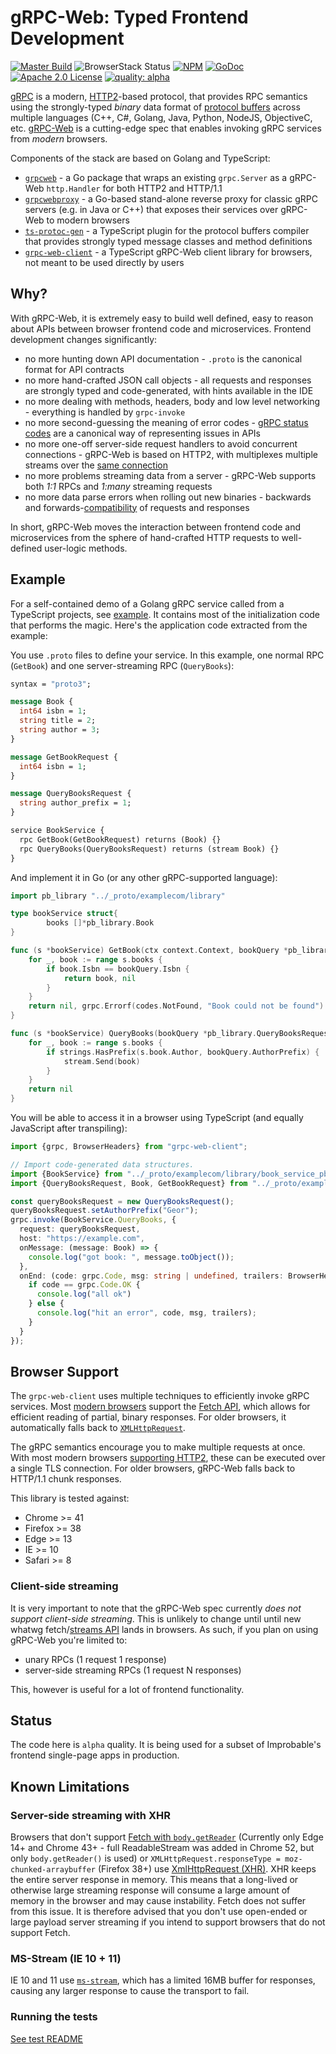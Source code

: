# gRPC-Web: Typed Frontend Development


[![Master Build](https://travis-ci.org/improbable-eng/grpc-web.svg)](https://travis-ci.org/improbable-eng/grpc-web)
![BrowserStack Status](https://www.browserstack.com/automate/badge.svg?badge_key=dU1qVEJGU3NUWmJJblNDTUtSd2h5MkZaYkkzd0t5R0NkRlVkN3dGYTl4dz0tLUpPc0dGOEYycmp1MU5Hems0c0ppNXc9PQ==--b8a3bcd29378150e1ebec92ebc7933f8710b516e)
[![NPM](https://img.shields.io/npm/v/grpc-web-client.svg)](https://www.npmjs.com/package/grpc-web-client)
[![GoDoc](http://img.shields.io/badge/GoDoc-Reference-blue.svg)](https://godoc.org/github.com/improbable-eng/grpc-web/go/grpcweb) 
[![Apache 2.0 License](https://img.shields.io/badge/License-Apache%202.0-blue.svg)](LICENSE)
[![quality: alpha](https://img.shields.io/badge/quality-alpha-orange.svg)](#status)

[gRPC](http://www.grpc.io/) is a modern, [HTTP2](https://hpbn.co/http2/)-based protocol, that provides RPC semantics using the strongly-typed *binary* data format of [protocol buffers](https://developers.google.com/protocol-buffers/docs/overview) across multiple languages (C++, C#, Golang, Java, Python, NodeJS, ObjectiveC, etc. [gRPC-Web](https://github.com/grpc/grpc/blob/master/doc/PROTOCOL-WEB.md) is a cutting-edge spec that enables invoking gRPC services from *modern* browsers.

Components of the stack are based on Golang and TypeScript:
 * [`grpcweb`](go/grpcweb) - a Go package that wraps an existing `grpc.Server` as a gRPC-Web `http.Handler` for both HTTP2 and HTTP/1.1
 * [`grpcwebproxy`](go/grpcwebproxy) - a Go-based stand-alone reverse proxy for classic gRPC servers (e.g. in Java or C++) that exposes their services over gRPC-Web to modern browsers
 * [`ts-protoc-gen`](https://github.com/improbable-eng/ts-protoc-gen) - a TypeScript plugin for the protocol buffers compiler that provides strongly typed message classes and method definitions
 * [`grpc-web-client`](ts) - a TypeScript gRPC-Web client library for browsers, not meant to be used directly by users

 
## Why?

With gRPC-Web, it is extremely easy to build well defined, easy to reason about APIs between browser frontend code and microservices. Frontend development changes significantly:
 * no more hunting down API documentation - `.proto` is the canonical format for API contracts
 * no more hand-crafted JSON call objects - all requests and responses are strongly typed and code-generated, with hints available in the IDE
 * no more dealing with methods, headers, body and low level networking - everything is handled by `grpc-invoke`
 * no more second-guessing the meaning of error codes - [gRPC status codes](https://godoc.org/google.golang.org/grpc/codes) are a canonical way of representing issues in APIs
 * no more one-off server-side request handlers to avoid concurrent connections - gRPC-Web is based on HTTP2, with multiplexes multiple streams over the [same connection](https://hpbn.co/http2/#streams-messages-and-frames)
 * no more problems streaming data from a server -  gRPC-Web supports both *1:1* RPCs and *1:many* streaming requests
 * no more data parse errors when rolling out new binaries - backwards and forwards-[compatibility](https://developers.google.com/protocol-buffers/docs/gotutorial#extending-a-protocol-buffer) of requests and responses

In short, gRPC-Web moves the interaction between frontend code and microservices from the sphere of hand-crafted HTTP requests to well-defined user-logic methods. 

## Example 

For a self-contained demo of a Golang gRPC service called from a TypeScript projects, see [example](example). It contains most of the initialization code that performs the magic. Here's the application code extracted from the example:

You use `.proto` files to define your service. In this example, one normal RPC (`GetBook`) and one server-streaming RPC (`QueryBooks`):

```proto
syntax = "proto3";

message Book {
  int64 isbn = 1;
  string title = 2;
  string author = 3;
}

message GetBookRequest {
  int64 isbn = 1;
}

message QueryBooksRequest {
  string author_prefix = 1;
}

service BookService {
  rpc GetBook(GetBookRequest) returns (Book) {}
  rpc QueryBooks(QueryBooksRequest) returns (stream Book) {}
}
```

And implement it in Go (or any other gRPC-supported language):

```go
import pb_library "../_proto/examplecom/library"

type bookService struct{
        books []*pb_library.Book
}

func (s *bookService) GetBook(ctx context.Context, bookQuery *pb_library.GetBookRequest) (*pb_library.Book, error) {
	for _, book := range s.books {
		if book.Isbn == bookQuery.Isbn {
			return book, nil
		}
	}
	return nil, grpc.Errorf(codes.NotFound, "Book could not be found")
}

func (s *bookService) QueryBooks(bookQuery *pb_library.QueryBooksRequest, stream pb_library.BookService_QueryBooksServer) error {
	for _, book := range s.books {
		if strings.HasPrefix(s.book.Author, bookQuery.AuthorPrefix) {
			stream.Send(book)
		}
	}
	return nil
}
```

You will be able to access it in a browser using TypeScript (and equally JavaScript after transpiling):

```ts
import {grpc, BrowserHeaders} from "grpc-web-client";

// Import code-generated data structures.
import {BookService} from "../_proto/examplecom/library/book_service_pb_service";
import {QueryBooksRequest, Book, GetBookRequest} from "../_proto/examplecom/library/book_service_pb";

const queryBooksRequest = new QueryBooksRequest();
queryBooksRequest.setAuthorPrefix("Geor");
grpc.invoke(BookService.QueryBooks, {
  request: queryBooksRequest,
  host: "https://example.com",
  onMessage: (message: Book) => {
    console.log("got book: ", message.toObject());
  },
  onEnd: (code: grpc.Code, msg: string | undefined, trailers: BrowserHeaders) => {
    if code == grpc.Code.OK {
      console.log("all ok")
    } else {
      console.log("hit an error", code, msg, trailers);
    }
  }
});
```

## Browser Support

The `grpc-web-client` uses multiple techniques to efficiently invoke gRPC services. Most [modern browsers](http://caniuse.com/#feat=fetch) support the [Fetch API](https://developer.mozilla.org/en/docs/Web/API/Fetch_API), which allows for efficient reading of partial, binary responses. For older browsers, it automatically falls back to [`XMLHttpRequest`](https://developer.mozilla.org/nl/docs/Web/API/XMLHttpRequest).

The gRPC semantics encourage you to make multiple requests at once. With most modern browsers [supporting HTTP2](http://caniuse.com/#feat=http2), these can be executed over a single TLS connection. For older browsers, gRPC-Web falls back to HTTP/1.1 chunk responses.

This library is tested against:
  * Chrome >= 41
  * Firefox >= 38
  * Edge >= 13
  * IE >= 10
  * Safari >= 8

### Client-side streaming

It is very important to note that the gRPC-Web spec currently *does not support client-side streaming*. This is unlikely to change until until new whatwg fetch/[streams API](https://www.w3.org/TR/streams-api/) lands in browsers. As such, if you plan on using gRPC-Web you're limited to:
 * unary RPCs (1 request 1 response)
 * server-side streaming RPCs (1 request N responses)

This, however is useful for a lot of frontend functionality.

## Status

The code here is `alpha` quality. It is being used for a subset of Improbable's frontend single-page apps in production.

## Known Limitations

### Server-side streaming with XHR

Browsers that don't support [Fetch with `body.getReader`](https://developer.mozilla.org/en-US/docs/Web/API/ReadableStream) (Currently only Edge 14+ and Chrome 43+ - full ReadableStream was added in Chrome 52, but only `body.getReader()` is used) or `XMLHttpRequest.responseType = moz-chunked-arraybuffer` (Firefox 38+) use [XmlHttpRequest (XHR)](https://developer.mozilla.org/en/docs/Web/API/XMLHttpRequest). XHR keeps the entire server response in memory. This means that a long-lived or otherwise large streaming response will consume a large amount of memory in the browser and may cause instability. Fetch does not suffer from this issue. It is therefore advised that you don't use open-ended or large payload server streaming if you intend to support browsers that do not support Fetch.

### MS-Stream (IE 10 + 11)

IE 10 and 11 use [`ms-stream`](https://msdn.microsoft.com/en-us/library/hh772328(v=vs.85).aspx), which has a limited 16MB buffer for responses, causing any larger response to cause the transport to fail.

### Running the tests

[See test README](test)
